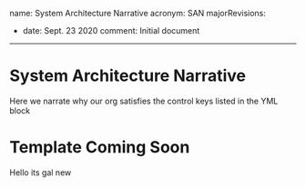 name: System Architecture Narrative
acronym: SAN
majorRevisions:
  - date: Sept. 23 2020
    comment: Initial document
---

# System Architecture Narrative

Here we narrate why our org satisfies the control keys listed in the YML block

# Template Coming Soon

Hello its gal new 